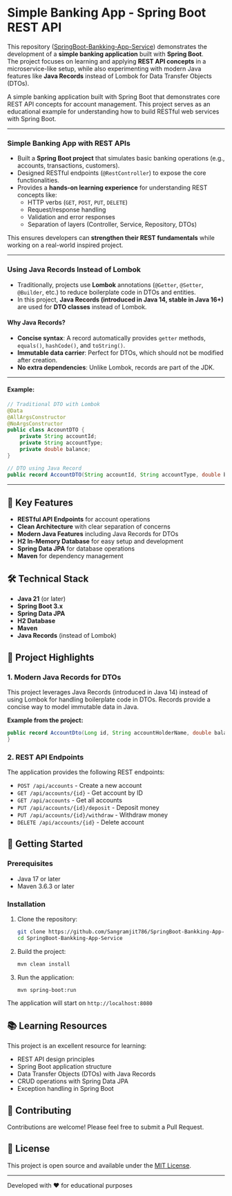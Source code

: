 # Simple Banking App - Spring Boot REST API

This repository ([SpringBoot-Bankking-App-Service](https://github.com/Sangramjit786/SpringBoot-Bankking-App-Service.git)) demonstrates the development of a **simple banking application** built with **Spring Boot**.  
The project focuses on learning and applying **REST API concepts** in a microservice-like setup, while also experimenting with modern Java features like **Java Records** instead of Lombok for Data Transfer Objects (DTOs).  

A simple banking application built with Spring Boot that demonstrates core REST API concepts for account management. This project serves as an educational example for understanding how to build RESTful web services with Spring Boot.

---

### Simple Banking App with REST APIs
- Built a **Spring Boot project** that simulates basic banking operations (e.g., accounts, transactions, customers).  
- Designed RESTful endpoints (`@RestController`) to expose the core functionalities.  
- Provides a **hands-on learning experience** for understanding REST concepts like:
  - HTTP verbs (`GET`, `POST`, `PUT`, `DELETE`)  
  - Request/response handling  
  - Validation and error responses  
  - Separation of layers (Controller, Service, Repository, DTOs)  

This ensures developers can **strengthen their REST fundamentals** while working on a real-world inspired project.

---

### Using Java Records Instead of Lombok
- Traditionally, projects use **Lombok** annotations (`@Getter`, `@Setter`, `@Builder`, etc.) to reduce boilerplate code in DTOs and entities.  
- In this project, **Java Records (introduced in Java 14, stable in Java 16+)** are used for **DTO classes** instead of Lombok.  

#### Why Java Records?
- **Concise syntax**: A record automatically provides `getter` methods, `equals()`, `hashCode()`, and `toString()`.  
- **Immutable data carrier**: Perfect for DTOs, which should not be modified after creation.  
- **No extra dependencies**: Unlike Lombok, records are part of the JDK.

---

#### Example:
```java
// Traditional DTO with Lombok
@Data
@AllArgsConstructor
@NoArgsConstructor
public class AccountDTO {
    private String accountId;
    private String accountType;
    private double balance;
}

// DTO using Java Record
public record AccountDTO(String accountId, String accountType, double balance) {}
```

---

## 🚀 Key Features

- **RESTful API Endpoints** for account operations
- **Clean Architecture** with clear separation of concerns
- **Modern Java Features** including Java Records for DTOs
- **H2 In-Memory Database** for easy setup and development
- **Spring Data JPA** for database operations
- **Maven** for dependency management

## 🛠 Technical Stack

- **Java 21** (or later)
- **Spring Boot 3.x**
- **Spring Data JPA**
- **H2 Database**
- **Maven**
- **Java Records** (instead of Lombok)

## 🌟 Project Highlights

### 1. Modern Java Records for DTOs

This project leverages Java Records (introduced in Java 14) instead of using Lombok for handling boilerplate code in DTOs. Records provide a concise way to model immutable data in Java.

**Example from the project:**
```java
public record AccountDto(Long id, String accountHolderName, double balance) {
}
```

### 2. REST API Endpoints

The application provides the following REST endpoints:

- `POST /api/accounts` - Create a new account
- `GET /api/accounts/{id}` - Get account by ID
- `GET /api/accounts` - Get all accounts
- `PUT /api/accounts/{id}/deposit` - Deposit money
- `PUT /api/accounts/{id}/withdraw` - Withdraw money
- `DELETE /api/accounts/{id}` - Delete account

## 🚀 Getting Started

### Prerequisites

- Java 17 or later
- Maven 3.6.3 or later

### Installation

1. Clone the repository:
   ```bash
   git clone https://github.com/Sangramjit786/SpringBoot-Bankking-App-Service.git
   cd SpringBoot-Bankking-App-Service
   ```

2. Build the project:
   ```bash
   mvn clean install
   ```

3. Run the application:
   ```bash
   mvn spring-boot:run
   ```

The application will start on `http://localhost:8080`

## 📚 Learning Resources

This project is an excellent resource for learning:
- REST API design principles
- Spring Boot application structure
- Data Transfer Objects (DTOs) with Java Records
- CRUD operations with Spring Data JPA
- Exception handling in Spring Boot

## 🤝 Contributing

Contributions are welcome! Please feel free to submit a Pull Request.

## 📄 License

This project is open source and available under the [MIT License](LICENSE).

---

Developed with ❤️ for educational purposes
